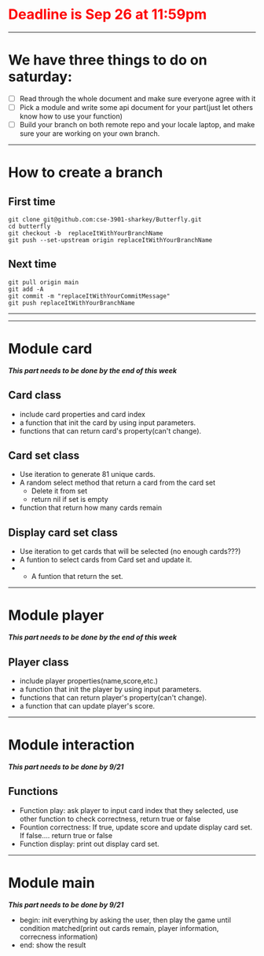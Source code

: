 # <font color=red>Deadline is Sep 26 at 11:59pm</font>
---


# We have three things to do on saturday:
+ [ ] Read through the whole document and make sure everyone agree with it
+ [ ] Pick a module and write some api document for your part(just let others know how to use your function)
+ [ ] Build your branch on both remote repo and your locale laptop, and make sure your are working on your own branch.
---
# How to create a branch
## First time
```
git clone git@github.com:cse-3901-sharkey/Butterfly.git
cd butterfly
git checkout -b  replaceItWithYourBranchName
git push --set-upstream origin replaceItWithYourBranchName
```
## Next time
```
git pull origin main
git add -A
git commit -m "replaceItWithYourCommitMessage"
git push replaceItWithYourBranchName
```
---
---
# Module card 

***This part needs to be done by the end of this week***

## Card class
+ include card properties and card index
+ a function that init the card by using input parameters.
+ functions that can return card's property(can't change).

## Card set class
+ Use iteration to generate 81 unique cards.
+ A random select method that return a card from the card set
  + Delete it from set
  + return nil if set is empty
+ function that return how many cards remain

## Display card set class
+ Use iteration to get cards that will be selected (no enough cards???)
+ A funtion to select cards from Card set and update it.
+ + A funtion that return the set.

---
# Module player 
***This part needs to be done by the end of this week***

## Player class
+ include player properties(name,score,etc.)
+ a function that init the player by using input parameters.
+ functions that can return player's property(can't change).
+ a function that can update player's score.
---
# Module interaction 
***This part needs to be done by 9/21***

## Functions
+ Function play: ask player to input card index that they selected, use other function to check correctness, return true or false
+ Fountion correctness: If true, update score and update display card set. If false.... return true or false
+ Function display: print out display card set.
---
# Module main
***This part needs to be done by 9/21***
+ begin: init everything by asking the user, then play the game until condition matched(print out cards remain, player information, correcness information)
+ end: show the result

